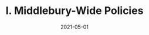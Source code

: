 ---
slug: "/pages/ii-ug-college-policies/faculty/outside_employment"
date: "2021-05-01"
title: "I. Middlebury-Wide Policies"
---